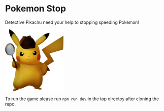 # Pokemon Stop
Detective Pikachu need your help to stopping speeding Pokemon!

<img src="./public/detective_pikachu.png" alt="pikachu" height="200"/>

To run the game please run `npm run dev` in the top directoy after cloning the repo.